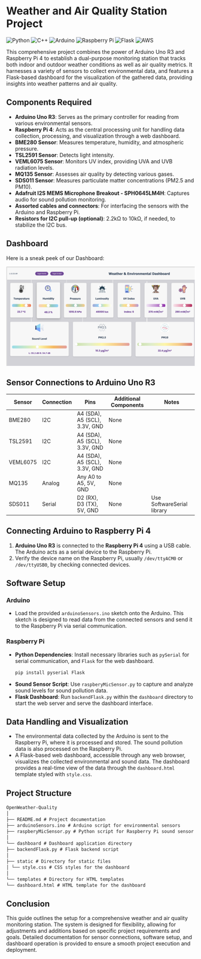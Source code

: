 # Weather and Air Quality Station Project

![Python](https://img.shields.io/badge/python-3670A0?style=for-the-badge&logo=python&logoColor=ffdd54) ![C++](https://img.shields.io/badge/c++-%2300599C.svg?style=for-the-badge&logo=c%2B%2B&logoColor=white) ![Arduino](https://img.shields.io/badge/-Arduino-00979D?style=for-the-badge&logo=Arduino&logoColor=white) ![Raspberry Pi](https://img.shields.io/badge/-RaspberryPi-C51A4A?style=for-the-badge&logo=Raspberry-Pi) ![Flask](https://img.shields.io/badge/flask-%23000.svg?style=for-the-badge&logo=flask&logoColor=white) ![AWS](https://img.shields.io/badge/AWS-%23FF9900.svg?style=for-the-badge&logo=amazon-aws&logoColor=white)

This comprehensive project combines the power of Arduino Uno R3 and Raspberry Pi 4 to establish a dual-purpose monitoring station that tracks both indoor and outdoor weather conditions as well as air quality metrics. It harnesses a variety of sensors to collect environmental data, and features a Flask-based dashboard for the visualization of the gathered data, providing insights into weather patterns and air quality.

## Components Required

- **Arduino Uno R3**: Serves as the primary controller for reading from various environmental sensors.
- **Raspberry Pi 4**: Acts as the central processing unit for handling data collection, processing, and visualization through a web dashboard.
- **BME280 Sensor**: Measures temperature, humidity, and atmospheric pressure.
- **TSL2591 Sensor**: Detects light intensity.
- **VEML6075 Sensor**: Monitors UV index, providing UVA and UVB radiation levels.
- **MQ135 Sensor**: Assesses air quality by detecting various gases.
- **SDS011 Sensor**: Measures particulate matter concentrations (PM2.5 and PM10).
- **Adafruit I2S MEMS Microphone Breakout - SPH0645LM4H**: Captures audio for sound pollution monitoring.
- **Assorted cables and connectors**: For interfacing the sensors with the Arduino and Raspberry Pi.
- **Resistors for I2C pull-up (optional)**: 2.2kΩ to 10kΩ, if needed, to stabilize the I2C bus.


## Dashboard

Here is a sneak peek of our Dashboard:

![Dashboard Preview](home.png)

## Sensor Connections to Arduino Uno R3

| Sensor   | Connection | Pins                    | Additional Components | Notes                       |
|----------|------------|-------------------------|-----------------------|-----------------------------|
| BME280   | I2C        | A4 (SDA), A5 (SCL), 3.3V, GND | None                  |                             |
| TSL2591  | I2C        | A4 (SDA), A5 (SCL), 3.3V, GND | None                  |                             |
| VEML6075 | I2C        | A4 (SDA), A5 (SCL), 3.3V, GND | None                  |                             |
| MQ135    | Analog     | Any A0 to A5, 5V, GND   | None                  |                             |
| SDS011   | Serial     | D2 (RX), D3 (TX), 5V, GND | None                  | Use SoftwareSerial library |

## Connecting Arduino to Raspberry Pi 4

1. **Arduino Uno R3** is connected to the **Raspberry Pi 4** using a USB cable. The Arduino acts as a serial device to the Raspberry Pi.
2. Verify the device name on the Raspberry Pi, usually `/dev/ttyACM0` or `/dev/ttyUSB0`, by checking connected devices.

## Software Setup

### Arduino

- Load the provided `arduinoSensors.ino` sketch onto the Arduino. This sketch is designed to read data from the connected sensors and send it to the Raspberry Pi via serial communication.

### Raspberry Pi

- **Python Dependencies**: Install necessary libraries such as `pySerial` for serial communication, and `Flask` for the web dashboard.
    ```sh
    pip install pyserial Flask
    ```
- **Sound Sensor Script**: Use `raspberyMicSensor.py` to capture and analyze sound levels for sound pollution data.
- **Flask Dashboard**: Run `backendFlask.py` within the `dashboard` directory to start the web server and serve the dashboard interface.

## Data Handling and Visualization

- The environmental data collected by the Arduino is sent to the Raspberry Pi, where it is processed and stored. The sound pollution data is also processed on the Raspberry Pi.
- A Flask-based web dashboard, accessible through any web browser, visualizes the collected environmental and sound data. The dashboard provides a real-time view of the data through the `dashboard.html` template styled with `style.css`.

## Project Structure
```
OpenWeather-Quality
│
├── README.md # Project documentation
├── arduinoSensors.ino # Arduino script for environmental sensors
├── raspberyMicSensor.py # Python script for Raspberry Pi sound sensor
│
└── dashboard # Dashboard application directory
├── backendFlask.py # Flask backend script
│
├── static # Directory for static files
│ └── style.css # CSS styles for the dashboard
│
└── templates # Directory for HTML templates
└── dashboard.html # HTML template for the dashboard
```

## Conclusion

This guide outlines the setup for a comprehensive weather and air quality monitoring station. The system is designed for flexibility, allowing for adjustments and additions based on specific project requirements and goals. Detailed documentation for sensor connections, software setup, and dashboard operation is provided to ensure a smooth project execution and deployment.


